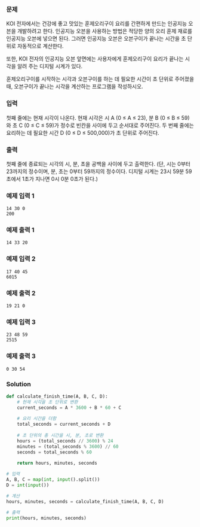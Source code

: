 ### 문제
KOI 전자에서는 건강에 좋고 맛있는 훈제오리구이 요리를 간편하게 만드는 인공지능 오븐을 개발하려고 한다. 인공지능 오븐을 사용하는 방법은 적당한 양의 오리 훈제 재료를 인공지능 오븐에 넣으면 된다. 그러면 인공지능 오븐은 오븐구이가 끝나는 시간을 초 단위로 자동적으로 계산한다. 

또한, KOI 전자의 인공지능 오븐 앞면에는 사용자에게 훈제오리구이 요리가 끝나는 시각을 알려 주는 디지털 시계가 있다.  

훈제오리구이를 시작하는 시각과 오븐구이를 하는 데 필요한 시간이 초 단위로 주어졌을 때, 오븐구이가 끝나는 시각을 계산하는 프로그램을 작성하시오.

### 입력
첫째 줄에는 현재 시각이 나온다. 현재 시각은 시 A (0 ≤ A ≤ 23), 분 B (0 ≤ B ≤ 59)와 초 C (0 ≤ C ≤ 59)가 정수로 빈칸을 사이에 두고 순서대로 주어진다. 두 번째 줄에는 요리하는 데 필요한 시간 D (0 ≤ D ≤ 500,000)가 초 단위로 주어진다.

### 출력
첫째 줄에 종료되는 시각의 시, 분, 초을 공백을 사이에 두고 출력한다. (단, 시는 0부터 23까지의 정수이며, 분, 초는 0부터 59까지의 정수이다. 디지털 시계는 23시 59분 59초에서 1초가 지나면 0시 0분 0초가 된다.)

### 예제 입력 1 

    14 30 0
    200
### 예제 출력 1 

    14 33 20
### 예제 입력 2 

    17 40 45
    6015
### 예제 출력 2 

    19 21 0
### 예제 입력 3 

    23 48 59
    2515
### 예제 출력 3 

    0 30 54
### Solution
```python
def calculate_finish_time(A, B, C, D):
    # 현재 시각을 초 단위로 변환
    current_seconds = A * 3600 + B * 60 + C
    
    # 요리 시간을 더함
    total_seconds = current_seconds + D
    
    # 초 단위의 총 시간을 시, 분, 초로 변환
    hours = (total_seconds // 3600) % 24
    minutes = (total_seconds % 3600) // 60
    seconds = total_seconds % 60
    
    return hours, minutes, seconds

# 입력
A, B, C = map(int, input().split())
D = int(input())

# 계산
hours, minutes, seconds = calculate_finish_time(A, B, C, D)

# 출력
print(hours, minutes, seconds)
```
